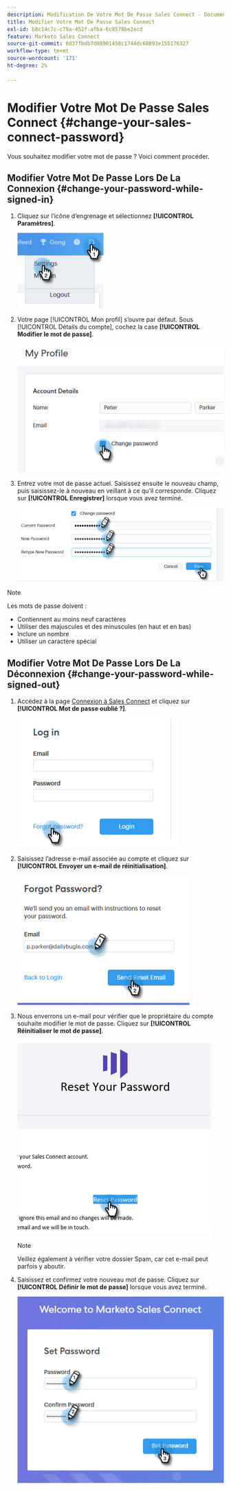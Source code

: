 ```yaml
---
description: Modification De Votre Mot De Passe Sales Connect - Documents Marketo - Documentation Du Produit
title: Modifier Votre Mot De Passe Sales Connect
exl-id: b8c14c7c-c79a-452f-afba-6c8578be2ecd
feature: Marketo Sales Connect
source-git-commit: 0d37fbdb7d08901458c1744dc68893e155176327
workflow-type: tm+mt
source-wordcount: '171'
ht-degree: 2%

---
```


# Modifier Votre Mot De Passe Sales Connect {#change-your-sales-connect-password}

Vous souhaitez modifier votre mot de passe ? Voici comment procéder.

## Modifier Votre Mot De Passe Lors De La Connexion {#change-your-password-while-signed-in}

1. Cliquez sur l’icône d’engrenage et sélectionnez **[!UICONTROL Paramètres]**.

   ![](assets/change-your-sales-connect-password-1.png)

1. Votre page [!UICONTROL Mon profil] s’ouvre par défaut. Sous [!UICONTROL Détails du compte], cochez la case **[!UICONTROL Modifier le mot de passe]**.

   ![](assets/change-your-sales-connect-password-2.png)

1. Entrez votre mot de passe actuel. Saisissez ensuite le nouveau champ, puis saisissez-le à nouveau en veillant à ce qu’il corresponde. Cliquez sur **[!UICONTROL Enregistrer]** lorsque vous avez terminé.

   ![](assets/change-your-sales-connect-password-3.png)

>[!NOTE]
>
>Les mots de passe doivent :
>
>* Contiennent au moins neuf caractères
>* Utiliser des majuscules et des minuscules (en haut et en bas)
>* Inclure un nombre
>* Utiliser un caractère spécial

## Modifier Votre Mot De Passe Lors De La Déconnexion {#change-your-password-while-signed-out}

1. Accédez à la page [Connexion à Sales Connect](https://toutapp.com/login) et cliquez sur **[!UICONTROL Mot de passe oublié ?]**.

   ![](assets/change-your-sales-connect-password-4.png)

1. Saisissez l’adresse e-mail associée au compte et cliquez sur **[!UICONTROL Envoyer un e-mail de réinitialisation]**.

   ![](assets/change-your-sales-connect-password-5.png)

1. Nous enverrons un e-mail pour vérifier que le propriétaire du compte souhaite modifier le mot de passe. Cliquez sur **[!UICONTROL Réinitialiser le mot de passe]**.

   ![](assets/change-your-sales-connect-password-6.png)

   >[!NOTE]
   >
   >Veillez également à vérifier votre dossier Spam, car cet e-mail peut parfois y aboutir.

1. Saisissez et confirmez votre nouveau mot de passe. Cliquez sur **[!UICONTROL Définir le mot de passe]** lorsque vous avez terminé.

   ![](assets/change-your-sales-connect-password-7.png)
